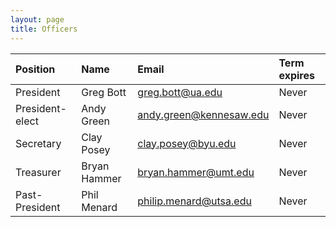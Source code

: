 ```yaml
---
layout: page
title: Officers
---
```


| **Position** | **Name** | **Email** | **Term expires** |
| :------ |:--- | :--- | :--- |
| President | Greg Bott | <greg.bott@ua.edu> | Never |
| President-elect | Andy Green | <andy.green@kennesaw.edu> | Never |
| Secretary | Clay Posey | <clay.posey@byu.edu> | Never |
| Treasurer | Bryan Hammer | <bryan.hammer@umt.edu> | Never |
| Past-President | Phil Menard | <philip.menard@utsa.edu> | Never |



